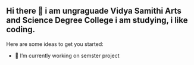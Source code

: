 ## Hi there 👋 i am ungraguade Vidya Samithi Arts and Science Degree College i am studying, i like coding.


Here are some ideas to get you started:

- 🔭 I’m currently working on semster project
